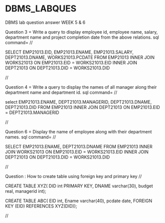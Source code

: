 # DBMS_LABQUES
DBMS  lab question answer
WEEK 5 & 6 

Question 3 = Write a query to display employee id, employee name, salary, department name and project completion date from the above relations.
sql command= 
//

SELECT EMP21013.EID, EMP21013.ENAME, EMP21013.SALARY, DEPT21013.DNAME, WORKS21013.PCDATE
FROM EMP21013
INNER JOIN WORKS21013 ON EMP21013.EID = WORKS21013.EID
INNER JOIN DEPT21013 ON DEPT21013.DID = WORKS21013.DID

//

Question 4 = Write a query to display the names of all manager along their department name and department id.
sql command=
// 

select EMP21013.ENAME, DEPT21013.MANAGERID, DEPT21013.DNAME, DEPT21013.DID
FROM EMP21013
INNER JOIN DEPT21013 ON EMP21013.EID = DEPT21013.MANAGERID

//

Question 6 = Display the name of employee along with their department names.
sql command=
//

SELECT EMP21013.ENAME, DEPT21013.DNAME
FROM EMP21013
INNER JOIN WORKS21013 ON EMP21013.EID = WORKS21013.EID
INNER JOIN DEPT21013 ON DEPT21013.DID = WORKS21013.DID

//

Question : How to create table using foreign key and primary key
//

CREATE TABLE XYZ(
DID int PRIMARY KEY,
DNAME varchar(30),
budget real,
managerid int);

CREATE TABLE ABC(
EID int,
Ename varchar(40),
pcdate date,
FOREIGN KEY (EID) REFERENCES XYZ(DID));

//
